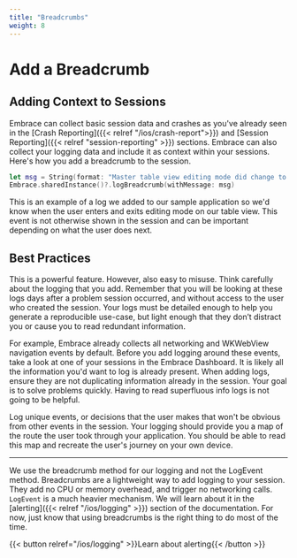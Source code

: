 ```yaml
---
title: "Breadcrumbs"
weight: 8
---
```


# Add a Breadcrumb

## Adding Context to Sessions

Embrace can collect basic session data and crashes as you've already seen in the [Crash Reporting]({{< relref "/ios/crash-report">}}) and [Session Reporting]({{< relref "session-reporting" >}}) sections.
Embrace can also collect your logging data and include it as context within your sessions. 
Here's how you add a breadcrumb to the session.

```swift
let msg = String(format: "Master table view editing mode did change to: \(editing), animated: \(animated)")
Embrace.sharedInstance()?.logBreadcrumb(withMessage: msg)
```

This is an example of a log we added to our sample application so we'd know when the user enters and exits editing mode on our table view.
This event is not otherwise shown in the session and can be important depending on what the user does next.

## Best Practices

This is a powerful feature. However, also easy to misuse.
Think carefully about the logging that you add. Remember that you will be looking at these logs days after a problem session occurred, and without access to the user who created the session.
Your logs must be detailed enough to help you generate a reproducible use-case, but light enough that they don’t distract you or cause you to read redundant information. 

For example, Embrace already collects all networking and WKWebView navigation events by default.
Before you add logging around these events, take a look at one of your sessions in the Embrace Dashboard.
It is likely all the information you'd want to log is already present. When adding logs, ensure they are not duplicating information already in the session.
Your goal is to solve problems quickly. Having to read superfluous info logs is not going to be helpful.

Log unique events, or decisions that the user makes that won't be obvious from other events in the session.
Your logging should provide you a map of the route the user took through your application.
You should be able to read this map and recreate the user's journey on your own device.
 
---

We use the breadcrumb method for our logging and not the LogEvent method.
Breadcrumbs are a lightweight way to add logging to your session. They add no CPU or memory overhead, and trigger no networking calls.
`LogEvent` is a much heavier mechanism. We will learn about it in the [alerting]({{< relref "/ios/logging" >}}) section of the documentation.
For now, just know that using breadcrumbs is the right thing to do most of the time.

{{< button relref="/ios/logging" >}}Learn about alerting{{< /button >}}

